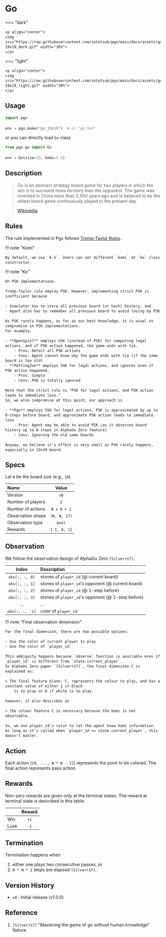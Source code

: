 # Go

=== "dark" 

    <p align="center">
    <img src="https://raw.githubusercontent.com/sotetsuk/pgx/main/docs/assets/go-19x19_dark.gif" width="30%">
    </p>

=== "light" 

    <p align="center">
    <img src="https://raw.githubusercontent.com/sotetsuk/pgx/main/docs/assets/go-19x19_light.gif" width="30%">
    </p>


## Usage

```py
import pgx

env = pgx.make("go_19x19")  # or "go_9x9"
```

or you can directly load `Go` class

```py
from pgx.go import Go

env = Go(size=19, komi=6.5)
```

## Description

> Go is an abstract strategy board game for two players in which the aim is to surround more territory than the opponent. The game was invented in China more than 2,500 years ago and is believed to be the oldest board game continuously played to the present day.
> 
> [Wikipedia](https://en.wikipedia.org/wiki/Go_(game))

## Rules

The rule implemented in Pgx follows [Tromp-Taylor Rules](https://tromp.github.io/go.html).

!!! note "Komi"

    By default, we use `6.5`. Users can set different `komi` at `Go` class constructor.


!!! note "Ko"

    On PSK implementations.

    Tromp-Taylor rule employ PSK. However, implementing strict PSK is inefficient because

    - Simulator has to store all previous board (or hash) history, and
    - Agent also has to remember all previous board to avoid losing by PSK

    As PSK rarely happens, as far as our best knowledge, it is usual to compromise in PSK implementations.
    For example,

    - **OpenSpiel** employs SSK (instead of PSK) for computing legal actions, and if PSK action happened, the game ends with tie.
        - Pros: Detect all PSK actions
        - Cons: Agent cannot know why the game ends with tie (if the same board is too old)
    - **PettingZoo** employs SSK for legal actions, and ignores even if PSK action happened.
        - Pros: Simple
        - Cons: PSK is totally ignored

    Note that the strict rule is "PSK for legal actions, and PSK action leads to immediate lose."
    So, we also compromise at this point, our approach is

    - **Pgx** employs SSK for legal actions, PSK is approximated by up to 8-steps before board, and approximate PSK action leads to immediate lose
        - Pros: Agent may be able to avoid PSK (as it observes board history up to 8-steps in AlphaGo Zero feature)
        - Cons: Ignoring the old same boards

    Anyway, we believe it's effect is very small as PSK rarely happens, especially in 19x19 board.

## Specs

Let `N` be the board size (e.g., `19`).

| Name | Value |
|:---|:----:|
| Version | `v0` |
| Number of players | `2` |
| Number of actions | `N x N + 1` |
| Observation shape | `(N, N, 17)` |
| Observation type | `bool` |
| Rewards | `{-1, 0, 1}` |

## Observation
We follow the observation design of AlphaGo Zero `[Silver+17]`.

| Index | Description |
|:---:|:----|
| `obs[:, :, 0]` | stones of `player_id`          (@ current board) |
| `obs[:, :, 1]` | stones of `player_id`'s opponent (@ current board) |
| `obs[:, :, 2]` | stones of `player_id`          (@ 1-step before) |
| `obs[:, :, 3]` | stones of `player_id`'s opponent (@ 1-step before) |
| ... | ... |
| `obs[:, :, -1]` | color of `player_id` |

!!! note "Final observation dimension"

    For the final dimension, there are two possible options:

    - Use the color of current player to play
    - Use the color of `player_id`

    This ambiguity happens because `observe` function is available even if `player_id` is different from `state.current_player`.
    In AlphaGo Zero paper `[Silver+17]`, the final dimension C is explained as:

    > The final feature plane, C, represents the colour to play, and has a constant value of either 1 if black
        is to play or 0 if white is to play.

    however, it also describes as

    > the colour feature C is necessary because the komi is not observable.

    So, we use player_id's color to let the agent know komi information.
    As long as it's called when `player_id == state.current_player`, this doesn't matter.

## Action
Each action (`{0, ..., N * N - 1}`) represents the point to be colored.
The final action represents pass action.

## Rewards
Non-zero rewards are given only at the terminal states.
The reward at terminal state is described in this table:

| | Reward |
|:---|:----:|
| Win | `+1` |
| Lose | `-1` |

## Termination

Termination happens when 

1. either one plays two consecutive passes, or
2. `N * N * 2` steps are elapsed `[Silver+17]`.


## Version History

- `v0` : Initial release (v1.0.0)

## Reference

1. `[Silver+17]` "Mastering the game of go without human knowledge" Nature
